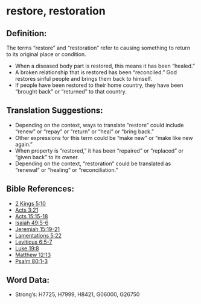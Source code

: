 # restore, restoration

## Definition:

The terms “restore” and “restoration” refer to causing something to return to its original place or condition.

* When a diseased body part is restored, this means it has been “healed.”
* A broken relationship that is restored has been “reconciled.” God restores sinful people and brings them back to himself.
* If people have been restored to their home country, they have been “brought back” or “returned” to that country.

## Translation Suggestions:

* Depending on the context, ways to translate “restore” could include “renew” or “repay” or “return” or “heal” or “bring back.”
* Other expressions for this term could be “make new” or “make like new again.”
* When property is “restored,” it has been “repaired” or “replaced” or “given back” to its owner.
* Depending on the context, “restoration” could be translated as “renewal” or “healing” or “reconciliation.”

## Bible References:

* [2 Kings 5:10](rc://en/tn/help/2ki/05/10)
* [Acts 3:21](rc://en/tn/help/act/03/21)
* [Acts 15:15-18](rc://en/tn/help/act/15/15)
* [Isaiah 49:5-6](rc://en/tn/help/isa/49/05)
* [Jeremiah 15:19-21](rc://en/tn/help/jer/15/19)
* [Lamentations 5:22](rc://en/tn/help/lam/05/22)
* [Leviticus 6:5-7](rc://en/tn/help/lev/06/05)
* [Luke 19:8](rc://en/tn/help/luk/19/08)
* [Matthew 12:13](rc://en/tn/help/mat/12/13)
* [Psalm 80:1-3](rc://en/tn/help/psa/080/001)

## Word Data:

* Strong’s: H7725, H7999, H8421, G06000, G26750
